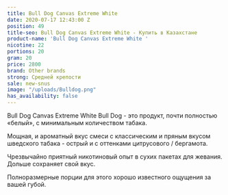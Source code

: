 ```yaml
---
title: Bull Dog Canvas Extreme White
date: 2020-07-17 12:43:00 Z
position: 49
title-seo: Bull Dog Canvas Extreme White - Купить в Казахстане
product-name: 'Bull Dog Canvas Extreme White '
nicotine: 22
portions: 20
gram: 20
price: 2800
brand: Other brands
strong: Средней крепости
sale: new-snus
image: "/uploads/Bulldog.png"
has_availability: false
---
```


Bull Dog Canvas Extreme White
Bull Dog - это продукт, почти полностью «белый», с минимальным количеством табака.

Мощная, и ароматный вкус смеси с классическим и пряным вкусом шведского табака - острый и с оттенками цитрусового / бергамота.

Чрезвычайно приятный никотиновый опыт в сухих пакетах для жевания.
Дольше сохраняет свой вкус.

Полноразмерные порции для этого хорошо известного ощущения за вашей губой.